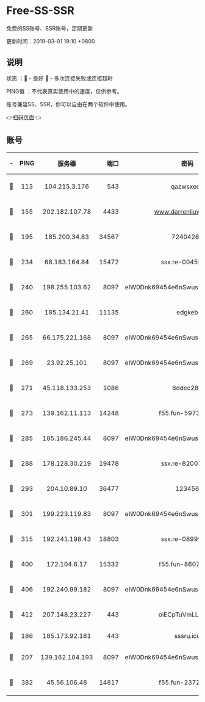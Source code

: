 # Free-SS-SSR

免费的SS账号、SSR账号，定期更新

更新时间：2019-03-01 19:10 +0800

## 说明

状态     ：🙂 - 良好 🙁 - 多次连接失败或连接超时

PING值   ：不代表真实使用中的速度，仅供参考。

账号兼容SS、SSR，你可以自由在两个软件中使用。

👉[扫码页面](https://liesauer.github.io/free-ss-ssr.github.io/)👈

## 账号

|-|PING|服务器|端口|密码|加密方式|区域|
|:----:|:----:|:-----:|-----:|:----:|:----:|:----:|
|🙂|113|104.215.3.176|543|qazwsxedc|aes-256-gcm|JP|
|🙂|155|202.182.107.78|4433|www.darrenliuwei.com|aes-256-cfb|JP|
|🙂|195|185.200.34.83|34567|72404265|aes-256-cfb|US|
|🙂|234|68.183.164.84|15472|ssx.re-00459440|aes-256-cfb|US|
|🙂|240|198.255.103.62|8097|eIW0Dnk69454e6nSwuspv9DmS201tQ0D|aes-256-cfb|US|
|🙂|260|185.134.21.41|11135|edgkeb|aes-256-cfb|GB|
|🙂|265|66.175.221.168|8097|eIW0Dnk69454e6nSwuspv9DmS201tQ0D|aes-256-cfb|US|
|🙂|269|23.92.25.101|8097|eIW0Dnk69454e6nSwuspv9DmS201tQ0D|aes-256-cfb|US|
|🙂|271|45.118.133.253|1086|6ddcc286|aes-256-cfb|SG|
|🙂|273|139.162.11.113|14248|f55.fun-59730477|aes-256-cfb|SG|
|🙂|285|185.186.245.44|8097|eIW0Dnk69454e6nSwuspv9DmS201tQ0D|aes-256-cfb|NL|
|🙂|288|178.128.30.219|19478|ssx.re-82003000|aes-256-cfb|SG|
|🙂|293|204.10.89.10|36477|123456|aes-256-cfb|US|
|🙂|301|199.223.119.83|8097|eIW0Dnk69454e6nSwuspv9DmS201tQ0D|aes-256-cfb|US|
|🙂|315|192.241.198.43|18803|ssx.re-08999110|aes-256-cfb|US|
|🙂|400|172.104.6.17|15332|f55.fun-86079232|aes-256-cfb|US|
|🙂|406|192.240.99.182|8097|eIW0Dnk69454e6nSwuspv9DmS201tQ0D|aes-256-cfb|US|
|🙂|412|207.148.23.227|443|oiECpTuVmLLxk4Ts|aes-256-cfb|US|
|🙂|186|185.173.92.181|443|sssru.icu|rc4-md5|RU|
|🙂|207|139.162.104.193|8097|eIW0Dnk69454e6nSwuspv9DmS201tQ0D|aes-256-cfb|JP|
|🙂|382|45.56.106.48|14817|f55.fun-23726526|aes-256-cfb|US|
